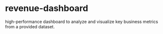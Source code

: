 # revenue-dashboard
high-performance dashboard to analyze and visualize key business metrics from a provided dataset.
